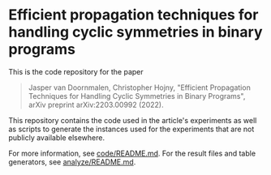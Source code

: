 # Efficient propagation techniques for handling cyclic symmetries in binary programs

This is the code repository for the paper

> Jasper van Doornmalen, Christopher Hojny, "Efficient Propagation Techniques for Handling Cyclic Symmetries in Binary Programs", arXiv preprint arXiv:2203.00992 (2022).

This repository contains the code used in the article's experiments as well as scripts to generate the instances used for the experiments that are not publicly available elsewhere.

For more information, see [code/README.md](code/README.md).
For the result files and table generators, see [analyze/README.md](analyze/README.md).
